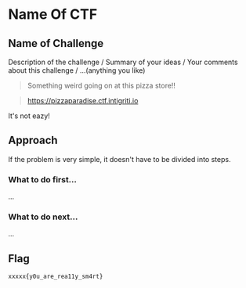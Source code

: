 # Name Of CTF

## Name of Challenge

Description of the challenge / Summary of your ideas / Your comments about this challenge / ...(anything you like)

> Something weird going on at this pizza store!!

> https://pizzaparadise.ctf.intigriti.io

It's not eazy!

## Approach

If the problem is very simple, it doesn't have to be divided into steps.

### What to do first...

...

### What to do next...

...

## Flag

```
xxxxx{y0u_are_rea11y_sm4rt}
```
